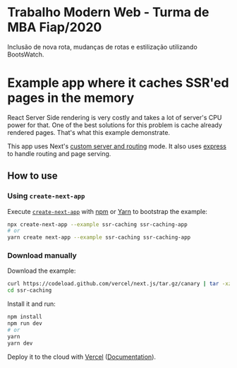 # Trabalho Modern Web - Turma de MBA Fiap/2020

Inclusão de nova rota, mudanças de rotas e estilização utilizando BootsWatch. 

# Example app where it caches SSR'ed pages in the memory

React Server Side rendering is very costly and takes a lot of server's CPU power for that. One of the best solutions for this problem is cache already rendered pages.
That's what this example demonstrate.

This app uses Next's [custom server and routing](https://nextjs.org/docs/advanced-features/custom-server) mode. It also uses [express](https://expressjs.com/) to handle routing and page serving.

## How to use

### Using `create-next-app`

Execute [`create-next-app`](https://github.com/vercel/next.js/tree/canary/packages/create-next-app) with [npm](https://docs.npmjs.com/cli/init) or [Yarn](https://yarnpkg.com/lang/en/docs/cli/create/) to bootstrap the example:

```bash
npx create-next-app --example ssr-caching ssr-caching-app
# or
yarn create next-app --example ssr-caching ssr-caching-app
```

### Download manually

Download the example:

```bash
curl https://codeload.github.com/vercel/next.js/tar.gz/canary | tar -xz --strip=2 next.js-canary/examples/ssr-caching
cd ssr-caching
```

Install it and run:

```bash
npm install
npm run dev
# or
yarn
yarn dev
```

Deploy it to the cloud with [Vercel](https://vercel.com/import?filter=next.js&utm_source=github&utm_medium=readme&utm_campaign=next-example) ([Documentation](https://nextjs.org/docs/deployment)).
